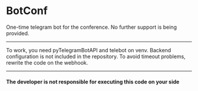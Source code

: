 # BotConf
One-time telegram bot for the conference. No further support is being provided.
____
To work, you need pyTelegramBotAPI and telebot on venv.
Backend configuration is not included in the repository.
To avoid timeout problems, rewrite the code on the webhook.
____
####  The developer is not responsible for executing this code on your side
